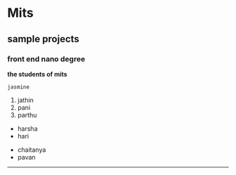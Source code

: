 # Mits
## sample projects
### front end nano degree
**the students of mits**

`jasmine`
1. jathin
2. pani
3. parthu
  - harsha
  - hari
  + chaitanya
  + pavan
-----  

